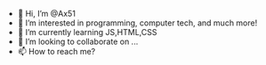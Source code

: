 - 👋 Hi, I’m @Ax51
- 👀 I’m interested in programming, computer tech, and much more!
- 🌱 I’m currently learning JS,HTML,CSS
- 💞️ I’m looking to collaborate on ...
- 📫 How to reach me?

<!---
Ax51/Ax51 is a ✨ special ✨ repository because its `README.md` (this file) appears on your GitHub profile.
You can click the Preview link to take a look at your changes.
--->
